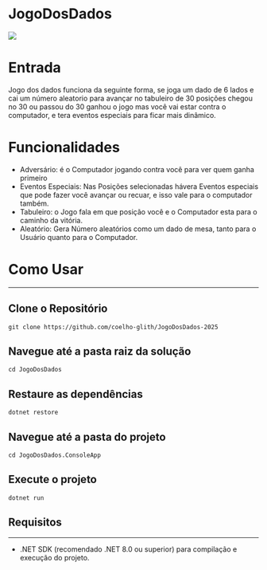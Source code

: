 # JogoDosDados

![](https://i.imgur.com/6lyDOr5.gif)

# Entrada

Jogo dos dados funciona da seguinte forma, se joga um dado de 6 lados e cai um número aleatorio para avançar no tabuleiro de 30 posições chegou no 30 ou passou do 30 ganhou o jogo
mas você vai estar contra o computador, e tera eventos especiais para ficar mais dinâmico.

# Funcionalidades

- Adversário: é o Computador jogando contra você para ver quem ganha primeiro
- Eventos Especiais: Nas Posições selecionadas hávera Eventos especiais que pode fazer você avançar ou recuar, e isso vale para o computador também.
- Tabuleiro: o Jogo fala em que posição você e o Computador esta para o caminho da vitória.
- Aleatório: Gera Número aleatórios como um dado de mesa, tanto para o Usuário quanto para o Computador.
  
# Como Usar

---
## Clone o Repositório
```
git clone https://github.com/coelho-glith/JogoDosDados-2025
```
## Navegue até a pasta raiz da solução
```
cd JogoDosDados
```
## Restaure as dependências
```
dotnet restore
```
## Navegue até a pasta do projeto
```
cd JogoDosDados.ConsoleApp
```
## Execute o projeto
```
dotnet run
```

## Requisitos
---
- .NET SDK (recomendado .NET 8.0 ou superior) para compilação e execução do projeto.
